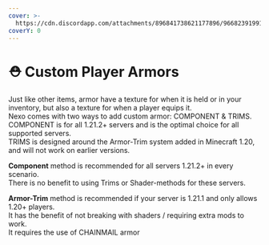 ```yaml
---
cover: >-
  https://cdn.discordapp.com/attachments/896841738621177896/966823919917080626/unknown.png
coverY: 0
---
```


# ⛑️ Custom Player Armors

Just like other items, armor have a texture for when it is held or in your inventory, but also a texture for when a player equips it.\
Nexo comes with two ways to add custom armor: COMPONENT & TRIMS.\
COMPONENT is for all 1.21.2+ servers and is the optimal choice for all supported servers.\
TRIMS is designed around the Armor-Trim system added in Minecraft 1.20, and will not work on earlier versions.

**Component** method is recommended for all servers 1.21.2+ in every scenario.\
There is no benefit to using Trims or Shader-methods for these servers.

**Armor-Trim** method is recommended if your server is 1.21.1 and only allows 1.20+ players.\
It has the benefit of not breaking with shaders / requiring extra mods to work.\
It requires the use of CHAINMAIL armor
